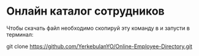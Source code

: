 # Онлайн каталог сотрудников

Чтобы скачать файл необходимо скопируй эту команду в и запусти в терминал:

git clone https://github.com/YerkebulanYO/Online-Employee-Directory.git
